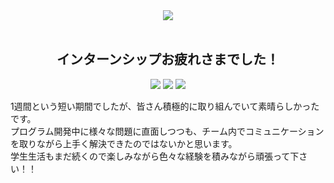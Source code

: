 <div align="center"><img src="https://user-images.githubusercontent.com/116265769/200775027-f6af21a1-3d9f-4407-846a-833e23e25c37.gif"/>
</div>
​
​
<div align="center">   <h2>インターンシップお疲れさまでした！ </h2> </div>  <div align="center" dir="auto">
<img src="https://img.shields.io/badge/インターンシップ-278ea5.svg?style=for-the-badge?style=for-the-badge"/> <img src="https://img.shields.io/badge/開催日-2022.11-ff7964.svg?style=for-the-badge?style=for-the-badge"/> <img src="https://img.shields.io/badge/作成者-武藤さん、関根さん、久保田さん-ff69b4.svg?style=for-the-badge?style=for-the-badge"/></div>
  
  
1週間という短い期間でしたが、皆さん積極的に取り組んでいて素晴らしかったです。  
プログラム開発中に様々な問題に直面しつつも、チーム内でコミュニケーションを取りながら上手く解決できたのではないかと思います。  
学生生活もまだ続くので楽しみながら色々な経験を積みながら頑張って下さい！！  
